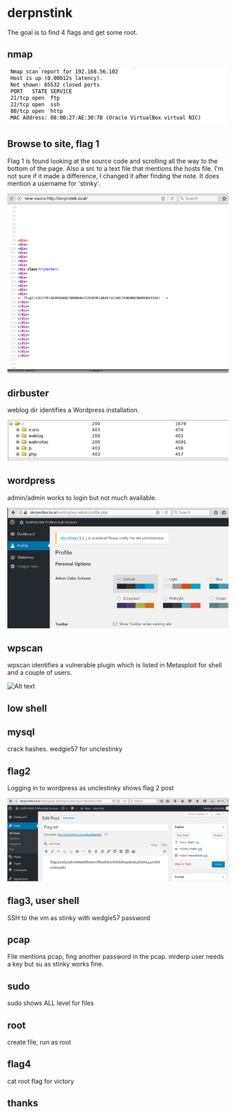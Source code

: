 # derpnstink

The goal is to find 4 flags and get some root.


## nmap

![Alt text](./nmap.png?raw=true)


## Browse to site, flag 1

Flag 1 is found looking at the source code and scrolling all the way to the bottom of the page. Also a src to a text file that mentions the hosts file. I'm not sure if it made a difference, I changed it after finding the note. It does mention a username for 'stinky'.

![Alt text](./flag1.png?raw=true)


## dirbuster

weblog dir identifies a Wordpress installation.

![Alt text](./dirbuster.png?raw=true)


## wordpress

admin/admin works to login but not much available.

![Alt text](./admin.png?raw=true)


## wpscan

wpscan identifies a vulnerable plugin which is listed in Metasploit for shell and a couple of users.

![Alt text](./wpscan.png?raw=true)


## low shell


## mysql

crack hashes. wedgie57 for unclestinky

## flag2

Logging in to wordpress as unclestinky shows flag 2 post

![Alt text](./flag2.png?raw=true)


## flag3, user shell

SSH to the vm as stinky with wedgie57 password

## pcap

File mentions pcap, fing another password in the pcap. mrderp user needs a key but su as stinky works fine.

## sudo

sudo shows ALL level for files

## root

create file, run as root

## flag4

cat root flag for victory

## thanks


